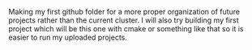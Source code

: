 Making my first github folder for a more proper organization of future projects rather than the current cluster. I will also try building my first project which will be this one with cmake or something like that so it is easier to run my uploaded projects.
